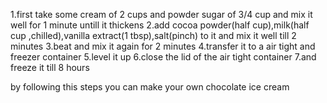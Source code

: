 1.first take some cream of 2 cups
and powder sugar of 3/4 cup and mix it well for 1 minute untill it thickens
2.add cocoa powder(half cup),milk(half cup ,chilled),vanilla extract(1 tbsp),salt(pinch) to it and mix it well till 2 minutes
3.beat and mix it again for 2 minutes
4.transfer it to a air tight and freezer container 
5.level it up
6.close the lid of the air tight container 
7.and freeze it till 8 hours 

by following this steps you can make your own chocolate ice cream